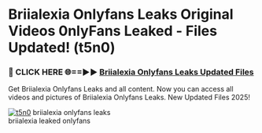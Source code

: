 # Briialexia Onlyfans Leaks Original Videos 0nlyFans Leaked - Files Updated! (t5n0)

<h3>🔴 CLICK HERE 🌐==►► <a href="https://best4dudes.click/HH4t6V" rel="nofollow">Briialexia Onlyfans Leaks Updated Files</a></h3>

Get Briialexia Onlyfans Leaks and all content. Now you can access all videos and pictures of Briialexia Onlyfans Leaks. New Updated Files 2025!

[![t5n0](https://github.com/user-attachments/assets/8c521d6e-e6e3-4a75-9320-d58ab9d79d5b)](https://best4dudes.click/HH4t6V)
briialexia onlyfans leaks<br>
briialexia leaked onlyfans